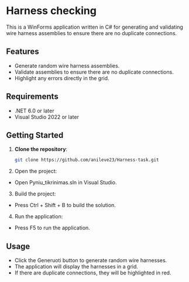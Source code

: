 # Harness checking

This is a WinForms application written in C# for generating and validating wire harness assemblies to ensure there are no duplicate connections.

## Features
- Generate random wire harness assemblies.
- Validate assemblies to ensure there are no duplicate connections.
- Highlight any errors directly in the grid.

## Requirements
- .NET 6.0 or later
- Visual Studio 2022 or later

## Getting Started

1. **Clone the repository**:
   ```sh
   git clone https://github.com/anileve23/Harness-task.git

2. Open the project:
- Open Pyniu_tikrinimas.sln in Visual Studio.

3. Build the project:
- Press Ctrl + Shift + B to build the solution.

4. Run the application:
- Press F5 to run the application.

## Usage
- Click the Generuoti button to generate random wire harnesses.
- The application will display the harnesses in a grid.
- If there are duplicate connections, they will be highlighted in red.